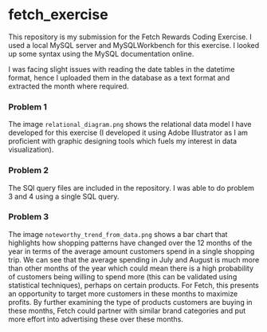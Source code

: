 # fetch_exercise
This repository is my submission for the Fetch Rewards Coding Exercise. I used a local MySQL server and MySQLWorkbench for this exercise. I looked up some syntax using the MySQL documentation online.

I was facing slight issues with reading the date tables in the datetime format, hence I uploaded them in the database as a text format and extracted the month where required.

### Problem 1
The image ```relational_diagram.png``` shows the relational data model I have developed for this exercise (I developed it using Adobe Illustrator as I am proficient with graphic designing tools which fuels my interest in data visualization).

### Problem 2
The SQl query files are included in the repository. I was able to do problem 3 and 4 using a single SQL query.

### Problem 3
The image ```noteworthy_trend_from_data.png``` shows a bar chart that highlights how shopping patterns have changed over the 12 months of the year in terms of the average amount customers spend in a single shopping trip. We can see that the average spending in July and August is much more than other months of the year which could mean there is a high probability of customers being willing to spend more (this can be validated using statistical techniques), perhaps on certain products. For Fetch, this presents an opportunity to target more customers in these months to maximize profits. By further examining the type of products customers are buying in these months, Fetch could partner with similar brand categories and put more effort into advertising these over these months.
